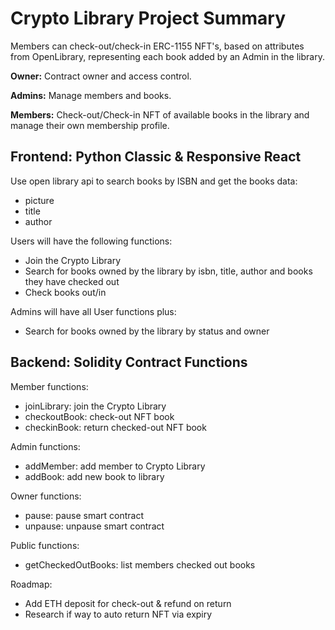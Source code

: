 # Crypto Library Project Summary

Members can check-out/check-in ERC-1155 NFT's, based on attributes from OpenLibrary, representing each book added by an Admin in the library.

**Owner:** Contract owner and access control.

**Admins:** Manage members and books.

**Members:** Check-out/Check-in NFT of available books in the library and manage their own membership profile.

## Frontend: Python Classic & Responsive React

Use open library api to search books by ISBN and get the books data:

* picture
* title
* author

Users will have the following functions:

* Join the Crypto Library
* Search for books owned by the library by isbn, title, author and books they have checked out
* Check books out/in

Admins will have all User functions plus:

* Search for books owned by the library by status and owner

## Backend: Solidity Contract Functions

Member functions:

* joinLibrary: join the Crypto Library
* checkoutBook: check-out NFT book
* checkinBook: return checked-out NFT book

Admin functions:

* addMember: add member to Crypto Library
* addBook: add new book to library

Owner functions:

* pause: pause smart contract
* unpause: unpause smart contract

Public functions:

* getCheckedOutBooks: list members checked out books

Roadmap:

* Add ETH deposit for check-out & refund on return
* Research if way to auto return NFT via expiry
